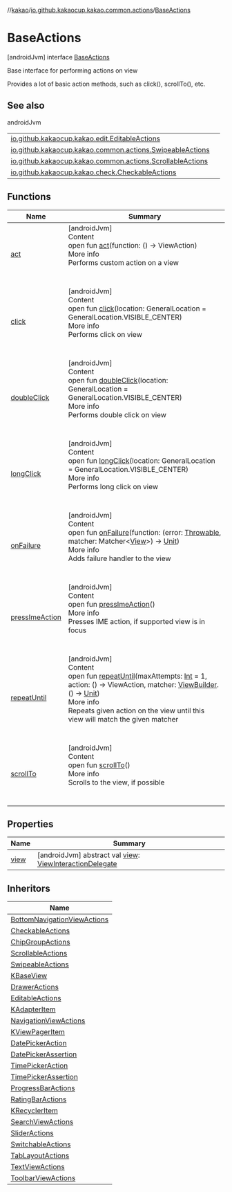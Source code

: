 //[kakao](../../../index.md)/[io.github.kakaocup.kakao.common.actions](../index.md)/[BaseActions](index.md)



# BaseActions  
 [androidJvm] interface [BaseActions](index.md)

Base interface for performing actions on view



Provides a lot of basic action methods, such as click(), scrollTo(), etc.

   


## See also  
  
androidJvm  
  
| | |
|---|---|
| <a name="io.github.kakaocup.kakao.common.actions/BaseActions///PointingToDeclaration/"></a>[io.github.kakaocup.kakao.edit.EditableActions](../../io.github.kakaocup.kakao.edit/-editable-actions/index.md)| <a name="io.github.kakaocup.kakao.common.actions/BaseActions///PointingToDeclaration/"></a>|
| <a name="io.github.kakaocup.kakao.common.actions/BaseActions///PointingToDeclaration/"></a>[io.github.kakaocup.kakao.common.actions.SwipeableActions](../-swipeable-actions/index.md)| <a name="io.github.kakaocup.kakao.common.actions/BaseActions///PointingToDeclaration/"></a>|
| <a name="io.github.kakaocup.kakao.common.actions/BaseActions///PointingToDeclaration/"></a>[io.github.kakaocup.kakao.common.actions.ScrollableActions](../-scrollable-actions/index.md)| <a name="io.github.kakaocup.kakao.common.actions/BaseActions///PointingToDeclaration/"></a>|
| <a name="io.github.kakaocup.kakao.common.actions/BaseActions///PointingToDeclaration/"></a>[io.github.kakaocup.kakao.check.CheckableActions](../../io.github.kakaocup.kakao.check/-checkable-actions/index.md)| <a name="io.github.kakaocup.kakao.common.actions/BaseActions///PointingToDeclaration/"></a>|
  


## Functions  
  
|  Name |  Summary | 
|---|---|
| <a name="io.github.kakaocup.kakao.common.actions/BaseActions/act/#kotlin.Function0[androidx.test.espresso.ViewAction]/PointingToDeclaration/"></a>[act](act.md)| <a name="io.github.kakaocup.kakao.common.actions/BaseActions/act/#kotlin.Function0[androidx.test.espresso.ViewAction]/PointingToDeclaration/"></a>[androidJvm]  <br>Content  <br>open fun [act](act.md)(function: () -> ViewAction)  <br>More info  <br>Performs custom action on a view  <br><br><br>|
| <a name="io.github.kakaocup.kakao.common.actions/BaseActions/click/#androidx.test.espresso.action.GeneralLocation/PointingToDeclaration/"></a>[click](click.md)| <a name="io.github.kakaocup.kakao.common.actions/BaseActions/click/#androidx.test.espresso.action.GeneralLocation/PointingToDeclaration/"></a>[androidJvm]  <br>Content  <br>open fun [click](click.md)(location: GeneralLocation = GeneralLocation.VISIBLE_CENTER)  <br>More info  <br>Performs click on view  <br><br><br>|
| <a name="io.github.kakaocup.kakao.common.actions/BaseActions/doubleClick/#androidx.test.espresso.action.GeneralLocation/PointingToDeclaration/"></a>[doubleClick](double-click.md)| <a name="io.github.kakaocup.kakao.common.actions/BaseActions/doubleClick/#androidx.test.espresso.action.GeneralLocation/PointingToDeclaration/"></a>[androidJvm]  <br>Content  <br>open fun [doubleClick](double-click.md)(location: GeneralLocation = GeneralLocation.VISIBLE_CENTER)  <br>More info  <br>Performs double click on view  <br><br><br>|
| <a name="io.github.kakaocup.kakao.common.actions/BaseActions/longClick/#androidx.test.espresso.action.GeneralLocation/PointingToDeclaration/"></a>[longClick](long-click.md)| <a name="io.github.kakaocup.kakao.common.actions/BaseActions/longClick/#androidx.test.espresso.action.GeneralLocation/PointingToDeclaration/"></a>[androidJvm]  <br>Content  <br>open fun [longClick](long-click.md)(location: GeneralLocation = GeneralLocation.VISIBLE_CENTER)  <br>More info  <br>Performs long click on view  <br><br><br>|
| <a name="io.github.kakaocup.kakao.common.actions/BaseActions/onFailure/#kotlin.Function2[kotlin.Throwable,org.hamcrest.Matcher[android.view.View],kotlin.Unit]/PointingToDeclaration/"></a>[onFailure](on-failure.md)| <a name="io.github.kakaocup.kakao.common.actions/BaseActions/onFailure/#kotlin.Function2[kotlin.Throwable,org.hamcrest.Matcher[android.view.View],kotlin.Unit]/PointingToDeclaration/"></a>[androidJvm]  <br>Content  <br>open fun [onFailure](on-failure.md)(function: (error: [Throwable](https://kotlinlang.org/api/latest/jvm/stdlib/kotlin/-throwable/index.html), matcher: Matcher<[View](https://developer.android.com/reference/kotlin/android/view/View.html)>) -> [Unit](https://kotlinlang.org/api/latest/jvm/stdlib/kotlin/-unit/index.html))  <br>More info  <br>Adds failure handler to the view  <br><br><br>|
| <a name="io.github.kakaocup.kakao.common.actions/BaseActions/pressImeAction/#/PointingToDeclaration/"></a>[pressImeAction](press-ime-action.md)| <a name="io.github.kakaocup.kakao.common.actions/BaseActions/pressImeAction/#/PointingToDeclaration/"></a>[androidJvm]  <br>Content  <br>open fun [pressImeAction](press-ime-action.md)()  <br>More info  <br>Presses IME action, if supported view is in focus  <br><br><br>|
| <a name="io.github.kakaocup.kakao.common.actions/BaseActions/repeatUntil/#kotlin.Int#kotlin.Function0[androidx.test.espresso.ViewAction]#kotlin.Function1[io.github.kakaocup.kakao.common.builders.ViewBuilder,kotlin.Unit]/PointingToDeclaration/"></a>[repeatUntil](repeat-until.md)| <a name="io.github.kakaocup.kakao.common.actions/BaseActions/repeatUntil/#kotlin.Int#kotlin.Function0[androidx.test.espresso.ViewAction]#kotlin.Function1[io.github.kakaocup.kakao.common.builders.ViewBuilder,kotlin.Unit]/PointingToDeclaration/"></a>[androidJvm]  <br>Content  <br>open fun [repeatUntil](repeat-until.md)(maxAttempts: [Int](https://kotlinlang.org/api/latest/jvm/stdlib/kotlin/-int/index.html) = 1, action: () -> ViewAction, matcher: [ViewBuilder](../../io.github.kakaocup.kakao.common.builders/-view-builder/index.md).() -> [Unit](https://kotlinlang.org/api/latest/jvm/stdlib/kotlin/-unit/index.html))  <br>More info  <br>Repeats given action on the view until this view will match the given matcher  <br><br><br>|
| <a name="io.github.kakaocup.kakao.common.actions/BaseActions/scrollTo/#/PointingToDeclaration/"></a>[scrollTo](scroll-to.md)| <a name="io.github.kakaocup.kakao.common.actions/BaseActions/scrollTo/#/PointingToDeclaration/"></a>[androidJvm]  <br>Content  <br>open fun [scrollTo](scroll-to.md)()  <br>More info  <br>Scrolls to the view, if possible  <br><br><br>|


## Properties  
  
|  Name |  Summary | 
|---|---|
| <a name="io.github.kakaocup.kakao.common.actions/BaseActions/view/#/PointingToDeclaration/"></a>[view](view.md)| <a name="io.github.kakaocup.kakao.common.actions/BaseActions/view/#/PointingToDeclaration/"></a> [androidJvm] abstract val [view](view.md): [ViewInteractionDelegate](../../io.github.kakaocup.kakao.delegate/-view-interaction-delegate/index.md)   <br>|


## Inheritors  
  
|  Name | 
|---|
| <a name="io.github.kakaocup.kakao.bottomnav/BottomNavigationViewActions///PointingToDeclaration/"></a>[BottomNavigationViewActions](../../io.github.kakaocup.kakao.bottomnav/-bottom-navigation-view-actions/index.md)|
| <a name="io.github.kakaocup.kakao.check/CheckableActions///PointingToDeclaration/"></a>[CheckableActions](../../io.github.kakaocup.kakao.check/-checkable-actions/index.md)|
| <a name="io.github.kakaocup.kakao.chipgroup/ChipGroupActions///PointingToDeclaration/"></a>[ChipGroupActions](../../io.github.kakaocup.kakao.chipgroup/-chip-group-actions/index.md)|
| <a name="io.github.kakaocup.kakao.common.actions/ScrollableActions///PointingToDeclaration/"></a>[ScrollableActions](../-scrollable-actions/index.md)|
| <a name="io.github.kakaocup.kakao.common.actions/SwipeableActions///PointingToDeclaration/"></a>[SwipeableActions](../-swipeable-actions/index.md)|
| <a name="io.github.kakaocup.kakao.common.views/KBaseView///PointingToDeclaration/"></a>[KBaseView](../../io.github.kakaocup.kakao.common.views/-k-base-view/index.md)|
| <a name="io.github.kakaocup.kakao.drawer/DrawerActions///PointingToDeclaration/"></a>[DrawerActions](../../io.github.kakaocup.kakao.drawer/-drawer-actions/index.md)|
| <a name="io.github.kakaocup.kakao.edit/EditableActions///PointingToDeclaration/"></a>[EditableActions](../../io.github.kakaocup.kakao.edit/-editable-actions/index.md)|
| <a name="io.github.kakaocup.kakao.list/KAdapterItem///PointingToDeclaration/"></a>[KAdapterItem](../../io.github.kakaocup.kakao.list/-k-adapter-item/index.md)|
| <a name="io.github.kakaocup.kakao.navigation/NavigationViewActions///PointingToDeclaration/"></a>[NavigationViewActions](../../io.github.kakaocup.kakao.navigation/-navigation-view-actions/index.md)|
| <a name="io.github.kakaocup.kakao.pager2/KViewPagerItem///PointingToDeclaration/"></a>[KViewPagerItem](../../io.github.kakaocup.kakao.pager2/-k-view-pager-item/index.md)|
| <a name="io.github.kakaocup.kakao.picker.date/DatePickerAction///PointingToDeclaration/"></a>[DatePickerAction](../../io.github.kakaocup.kakao.picker.date/-date-picker-action/index.md)|
| <a name="io.github.kakaocup.kakao.picker.date/DatePickerAssertion///PointingToDeclaration/"></a>[DatePickerAssertion](../../io.github.kakaocup.kakao.picker.date/-date-picker-assertion/index.md)|
| <a name="io.github.kakaocup.kakao.picker.time/TimePickerAction///PointingToDeclaration/"></a>[TimePickerAction](../../io.github.kakaocup.kakao.picker.time/-time-picker-action/index.md)|
| <a name="io.github.kakaocup.kakao.picker.time/TimePickerAssertion///PointingToDeclaration/"></a>[TimePickerAssertion](../../io.github.kakaocup.kakao.picker.time/-time-picker-assertion/index.md)|
| <a name="io.github.kakaocup.kakao.progress/ProgressBarActions///PointingToDeclaration/"></a>[ProgressBarActions](../../io.github.kakaocup.kakao.progress/-progress-bar-actions/index.md)|
| <a name="io.github.kakaocup.kakao.rating/RatingBarActions///PointingToDeclaration/"></a>[RatingBarActions](../../io.github.kakaocup.kakao.rating/-rating-bar-actions/index.md)|
| <a name="io.github.kakaocup.kakao.recycler/KRecyclerItem///PointingToDeclaration/"></a>[KRecyclerItem](../../io.github.kakaocup.kakao.recycler/-k-recycler-item/index.md)|
| <a name="io.github.kakaocup.kakao.searchview/SearchViewActions///PointingToDeclaration/"></a>[SearchViewActions](../../io.github.kakaocup.kakao.searchview/-search-view-actions/index.md)|
| <a name="io.github.kakaocup.kakao.slider/SliderActions///PointingToDeclaration/"></a>[SliderActions](../../io.github.kakaocup.kakao.slider/-slider-actions/index.md)|
| <a name="io.github.kakaocup.kakao.switch/SwitchableActions///PointingToDeclaration/"></a>[SwitchableActions](../../io.github.kakaocup.kakao.switch/-switchable-actions/index.md)|
| <a name="io.github.kakaocup.kakao.tabs/TabLayoutActions///PointingToDeclaration/"></a>[TabLayoutActions](../../io.github.kakaocup.kakao.tabs/-tab-layout-actions/index.md)|
| <a name="io.github.kakaocup.kakao.text/TextViewActions///PointingToDeclaration/"></a>[TextViewActions](../../io.github.kakaocup.kakao.text/-text-view-actions/index.md)|
| <a name="io.github.kakaocup.kakao.toolbar/ToolbarViewActions///PointingToDeclaration/"></a>[ToolbarViewActions](../../io.github.kakaocup.kakao.toolbar/-toolbar-view-actions/index.md)|

